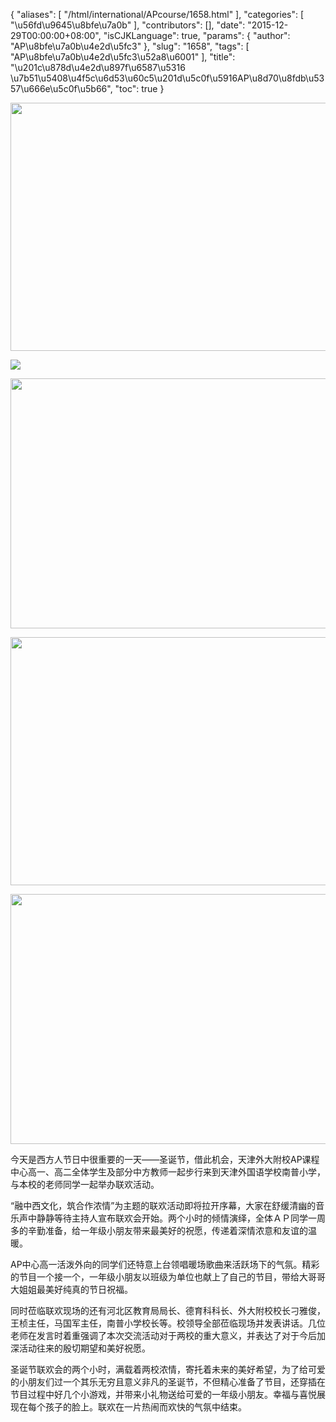 {
    "aliases": [
        "/html/international/APcourse/1658.html"
    ],
    "categories": [
        "\u56fd\u9645\u8bfe\u7a0b"
    ],
    "contributors": [],
    "date": "2015-12-29T00:00:00+08:00",
    "isCJKLanguage": true,
    "params": {
        "author": "AP\u8bfe\u7a0b\u4e2d\u5fc3"
    },
    "slug": "1658",
    "tags": [
        "AP\u8bfe\u7a0b\u4e2d\u5fc3\u52a8\u6001"
    ],
    "title": "\u201c\u878d\u4e2d\u897f\u6587\u5316  \u7b51\u5408\u4f5c\u6d53\u60c5\u201d\u5c0f\u5916AP\u8d70\u8fdb\u5357\u666e\u5c0f\u5b66",
    "toc": true
}


<img
    src="https://cdn.tfls.online/mirror/full/6b366e47076184d7f6b6b9862b81c71f32ae6889.jpg"
    style="display:block;margin-left:auto;margin-right:auto;"
    decoding="async"
    fetchpriority="auto"
    loading="lazy"
    height="397"
    width="600"
/>





<img
    src="http://www.tfls.cn/images/151229/7-151229110323M6.jpg"
    style="display:block;margin-left:auto;margin-right:auto;"
    decoding="async"
    fetchpriority="auto"
    loading="lazy"
/>





<img
    src="https://cdn.tfls.online/mirror/full/e8d63b9d6999add5abca60b500c6e61ae099bd79.jpg"
    style="display:block;margin-left:auto;margin-right:auto;"
    decoding="async"
    fetchpriority="auto"
    loading="lazy"
    height="400"
    width="600"
/>





<img
    src="https://cdn.tfls.online/mirror/full/17e2a035b50af03a4e11a493e663a7c1c67144dd.jpg"
    style="display:block;margin-left:auto;margin-right:auto;"
    decoding="async"
    fetchpriority="auto"
    loading="lazy"
    height="397"
    width="600"
/>





<img
    src="https://cdn.tfls.online/mirror/full/81bcf10967592e4a98a392b495f4a1fee0ee30c6.jpg"
    style="display:block;margin-left:auto;margin-right:auto;"
    decoding="async"
    fetchpriority="auto"
    loading="lazy"
    height="400"
    width="600"
/>




  





今天是西方人节日中很重要的一天——圣诞节，借此机会，天津外大附校AP课程中心高一、高二全体学生及部分中方教师一起步行来到天津外国语学校南普小学，与本校的老师同学一起举办联欢活动。




“融中西文化，筑合作浓情”为主题的联欢活动即将拉开序幕，大家在舒缓清幽的音乐声中静静等待主持人宣布联欢会开始。两个小时的倾情演绎，全体ＡＰ同学一周多的辛勤准备，给一年级小朋友带来最美好的祝愿，传递着深情浓意和友谊的温暖。




AP中心高一活泼外向的同学们还特意上台领唱暖场歌曲来活跃场下的气氛。精彩的节目一个接一个，一年级小朋友以班级为单位也献上了自己的节目，带给大哥哥大姐姐最美好纯真的节日祝福。




同时莅临联欢现场的还有河北区教育局局长、德育科科长、外大附校校长刁雅俊，王桢主任，马国军主任，南普小学校长等。校领导全部莅临现场并发表讲话。几位老师在发言时着重强调了本次交流活动对于两校的重大意义，并表达了对于今后加深活动往来的殷切期望和美好祝愿。




圣诞节联欢会的两个小时，满载着两校浓情，寄托着未来的美好希望，为了给可爱的小朋友们过一个其乐无穷且意义非凡的圣诞节，不但精心准备了节目，还穿插在节目过程中好几个小游戏，并带来小礼物送给可爱的一年级小朋友。幸福与喜悦展现在每个孩子的脸上。联欢在一片热闹而欢快的气氛中结束。




  



